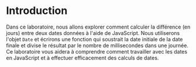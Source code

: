 # Introduction

Dans ce laboratoire, nous allons explorer comment calculer la différence (en jours) entre deux dates données à l'aide de JavaScript. Nous utiliserons l'objet `Date` et écrirons une fonction qui soustrait la date initiale de la date finale et divise le résultat par le nombre de millisecondes dans une journée. Ce laboratoire vous aidera à comprendre comment travailler avec les dates en JavaScript et à effectuer efficacement des calculs de dates.
